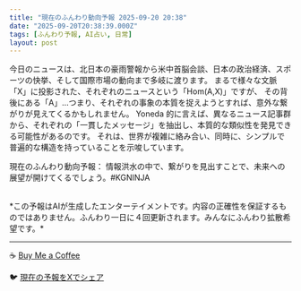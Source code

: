 ```yaml
---
title: "現在のふんわり動向予報 2025-09-20 20:38"
date: "2025-09-20T20:38:39.000Z"
tags: [ふんわり予報, AI占い, 日常]
layout: post
---
```


今日のニュースは、北日本の豪雨警報から米中首脳会談、日本の政治経済、スポーツの快挙、そして国際市場の動向まで多岐に渡ります。  まるで様々な文脈「X」に投影された、それぞれのニュースという「Hom(A,X)」ですが、  その背後にある「A」…つまり、それぞれの事象の本質を捉えようとすれば、意外な繋がりが見えてくるかもしれません。  Yoneda 的に言えば、異なるニュース記事群から、それぞれの「一貫したメッセージ」を抽出し、本質的な類似性を発見できる可能性があるのです。  それは、世界が複雑に絡み合い、同時に、シンプルで普遍的な構造を持っていることを示唆しています。


現在のふんわり動向予報：
情報洪水の中で、繋がりを見出すことで、未来への展望が開けてくるでしょう。#KGNINJA

<br>
*この予報はAIが生成したエンターテイメントです。内容の正確性を保証するものではありません。ふんわり一日に４回更新されます。みんなにふんわり拡散希望です。*

---
☕️ [Buy Me a Coffee](https://www.buymeacoffee.com/kgninja)

🐦 [現在の予報をXでシェア](https://twitter.com/intent/tweet?text=%E7%8F%BE%E5%9C%A8%E3%81%AE%E3%81%B5%E3%82%93%E3%82%8F%E3%82%8A%E4%BA%88%E5%A0%B1%3A%20%E3%80%8C%E4%BB%8A%E6%97%A5%E3%81%AE%E3%83%8B%E3%83%A5%E3%83%BC%E3%82%B9%E3%81%AF%E3%80%81%E5%8C%97%E6%97%A5%E6%9C%AC%E3%81%AE%E8%B1%AA%E9%9B%A8%E8%AD%A6%E5%A0%B1%E3%81%8B%E3%82%89%E7%B1%B3%E4%B8%AD%E9%A6%96%E8%84%B3%E4%BC%9A%E8%AB%87%E3%80%81%E6%97%A5%E6%9C%AC%E3%81%AE%E6%94%BF%E6%B2%BB%E7%B5%8C%E6%B8%88%E3%80%81%E3%82%B9%E3%83%9D%E3%83%BC%E3%83%84%E3%81%AE%E5%BF%AB%E6%8C%99%E3%80%81%E3%81%9D%E3%81%97%E3%81%A6%E5%9B%BD%E9%9A%9B%E5%B8%82%E5%A0%B4%E3%81%AE%E5%8B%95%E5%90%91%E3%81%BE%E3%81%A7%E5%A4%9A%E5%B2%90%E3%81%AB%E6%B8%A1%E3%82%8A%E3%81%BE%E3%81%99%E3%80%82%E3%80%8D%23KGNINJA%20%E7%B6%9A%E3%81%8D%E3%81%AF%E3%83%96%E3%83%AD%E3%82%B0%E3%81%A7%EF%BC%81%F0%9F%91%87&url=https%3A%2F%2Fkg-ninja.github.io%2FFunwariyoso%2F)
